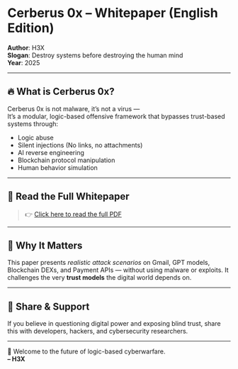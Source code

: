 # Cerberus 0x – Whitepaper (English Edition)

**Author**: H3X  
**Slogan**: Destroy systems before destroying the human mind  
**Year**: 2025

---

## 🔥 What is Cerberus 0x?

Cerberus 0x is not malware, it’s not a virus —  
It’s a modular, logic-based offensive framework that bypasses trust-based systems through:

- Logic abuse  
- Silent injections (No links, no attachments)  
- AI reverse engineering  
- Blockchain protocol manipulation  
- Human behavior simulation  

---

## 📄 Read the Full Whitepaper

> 👉 [Click here to read the full PDF](https://github.com/H3Xcuberus0X/Cerberus0x-Whitepaper/blob/main/Cerberus_0x_Whitepaper.pdf)

---

## 🧠 Why It Matters

This paper presents *realistic attack scenarios* on Gmail, GPT models, Blockchain DEXs, and Payment APIs — without using malware or exploits. It challenges the very **trust models** the digital world depends on.

---

## 🔗 Share & Support

If you believe in questioning digital power and exposing blind trust, share this with developers, hackers, and cybersecurity researchers.

---

🧬 Welcome to the future of logic-based cyberwarfare.  
**– H3X**
